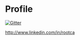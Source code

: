 Profile
=======

[![Gitter](https://badges.gitter.im/Join%20Chat.svg)](https://gitter.im/SunghanKim/Profile?utm_source=badge&utm_medium=badge&utm_campaign=pr-badge&utm_content=badge)

http://www.linkedin.com/in/rootca
